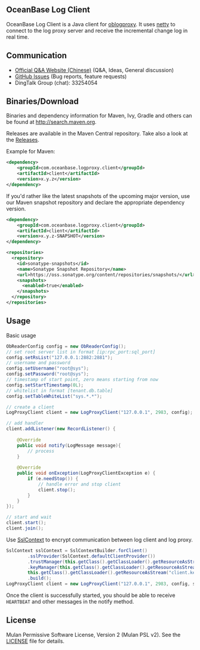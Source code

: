 OceanBase Log Client
---------------

OceanBase Log Client is a Java client for [oblogproxy](https://github.com/oceanbase/oblogproxy). It uses [netty](https://github.com/netty/netty) to connect to the log proxy server and receive the incremental change log in real time.

Communication
---------------
* [Official Q&A Website (Chinese)](https://open.oceanbase.com/answer) (Q&A, Ideas, General discussion)
* [GitHub Issues](https://github.com/oceanbase/oblogclient/issues) (Bug reports, feature requests)
* DingTalk Group (chat): 33254054

Binaries/Download
----------------
Binaries and dependency information for Maven, Ivy, Gradle and others can be found at http://search.maven.org.

Releases are available in the Maven Central repository. Take also a look at the [Releases](https://github.com/oceanbase/oblogclient/releases).

Example for Maven:

```xml
<dependency>
    <groupId>com.oceanbase.logproxy.client</groupId>
    <artifactId>client</artifactId>
    <version>x.y.z</version>
</dependency>
```

If you'd rather like the latest snapshots of the upcoming major version, use our Maven snapshot repository and declare the appropriate dependency version.

```xml
<dependency>
    <groupId>com.oceanbase.logproxy.client</groupId>
    <artifactId>client</artifactId>
    <version>x.y.z-SNAPSHOT</version>
</dependency>

<repositories>
  <repository>
    <id>sonatype-snapshots</id>
    <name>Sonatype Snapshot Repository</name>
    <url>https://oss.sonatype.org/content/repositories/snapshots/</url>
    <snapshots>
      <enabled>true</enabled>
    </snapshots>
  </repository>
</repositories>
```

Usage
-----------

Basic usage

```java
ObReaderConfig config = new ObReaderConfig();
// set root server list in format [ip:rpc_port:sql_port]
config.setRsList("127.0.0.1:2882:2881");
// username and password
config.setUsername("root@sys");
config.setPassword("root@sys");
// timestamp of start point, zero means starting from now
config.setStartTimestamp(0L);
// whitelist in format [tenant.db.table]
config.setTableWhiteList("sys.*.*");

// create a client
LogProxyClient client = new LogProxyClient("127.0.0.1", 2983, config);

// add handler
client.addListener(new RecordListener() {
    
    @Override 
    public void notify(LogMessage message){
        // process
    }
    
    @Override 
    public void onException(LogProxyClientException e) {
        if (e.needStop()) {
            // handle error and stop client
            client.stop();
        }
    }
});

// start and wait
client.start();
client.join();
```

Use [SslContext](https://netty.io/4.1/api/io/netty/handler/ssl/SslContext.html) to encrypt communication between log client and log proxy.

```java
SslContext sslContext = SslContextBuilder.forClient()
        .sslProvider(SslContext.defaultClientProvider())
        .trustManager(this.getClass().getClassLoader().getResourceAsStream("server.crt"))
        .keyManager(this.getClass().getClassLoader().getResourceAsStream("client.crt"),
        this.getClass().getClassLoader().getResourceAsStream("client.key"))
        .build();
LogProxyClient client = new LogProxyClient("127.0.0.1", 2983, config, sslContext);
```

Once the client is successfully started, you should be able to receive `HEARTBEAT` and other messages in the notify method.

License
-------
Mulan Permissive Software License, Version 2 (Mulan PSL v2). See the [LICENSE](LICENCE) file for details.
